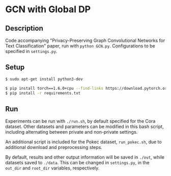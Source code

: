 # GCN with Global DP

## Description

Code accompanying "Privacy-Preserving Graph Convolutional Networks for Text Classification" paper, run with `python GCN.py`. Configurations to be specified in `settings.py`.

## Setup

```bash
$ sudo apt-get install python3-dev
```

```bash
$ pip install torch==1.6.0+cpu --find-links https://download.pytorch.org/whl/torch_stable.html
$ pip install -r requirements.txt
```

## Run

Experiments can be run with `./run.sh`, by default specified for the Cora dataset. Other datasets and parameters can be modified in this bash script, including alternating between private and non-private settings.

An additional script is included for the Pokec dataset, `run_pokec.sh`, due to additional download and preprocessing steps.

By default, results and other output information will be saved in `./out`, while datasets saved to `./data`. This can be changed in `settings.py`, in the `out_dir` and `root_dir` variables, respectively.
